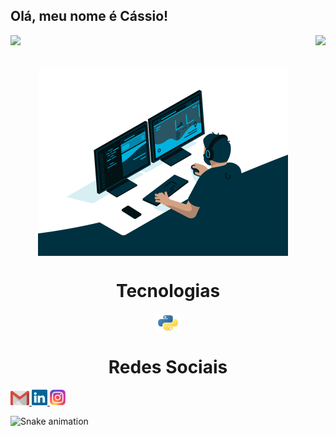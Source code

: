 ## Olá, meu nome é Cássio!

<div>  
  <img  height="180em" src="https://github-readme-stats.vercel.app/api?username=cassioestevao&show_icons=true&theme=dark&include_all_commits=true&count_private=true"/>
  <img align="right" height="180em" src="https://github-readme-stats.vercel.app/api/top-langs/?username=cassioestevao&layout=compact&langs_count=16&theme=dark"/>
</div>
<br>

<div  align="center"> 
  <div style="display: inline_block"><br>
    <img align="center" height="300" alt="coding-time" src="code.gif">
       </div>
  <p>
  </p>
<h1 align="center">Tecnologias </h1>
    <img align="center" height="30" width="40" alt="python-icon"               src="https://raw.githubusercontent.com/devicons/devicon/master/icons/python/python-original.svg">

   </div>
    
  
  <h1 align="center">Redes Sociais</h1>
    <a href = "mailto: cassioestevaops@gmail.com">
      <img width="30" src="gmail.svg">
    </a>
    <a href = "https://www.linkedin.com/in/cassioestevao">
      <img width="25" src="linkedin.svg">
    </a>
    <a href = "https://www.instagram.com/cassioestevao">
      <img width="25" src="instagram.png">
    </a>
</div>
  
![Snake animation](https://github.com/LuigiGF/LuigiGF/blob/output/github-contribution-grid-snake.svg)
